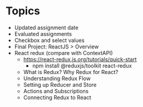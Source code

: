 # Topics

- Updated assignment date
- Evaluated assignments
- Checkbox and select values
- Final Project: ReactJS > Overview
- React redux (compare with ContextAPI)
  - https://react-redux.js.org/tutorials/quick-start
    - npm install @reduxjs/toolkit react-redux
  - What is Redux? Why Redux for React?
  - Understanding Redux Flow
  - Setting up Reducer and Store
  - Actions and Subscriptions
  - Connecting Redux to React


